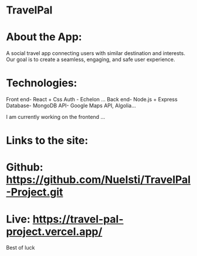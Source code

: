 # TravelPal
# About the App: 
A social travel app connecting users with similar destination and interests. Our goal is to create a seamless, engaging, and safe user experience.

# Technologies:
Front end- React + Css
Auth - Echelon ...
Back end- Node.js + Express
Database- MongoDB
API- Google Maps API, Algolia... 

I am currently working on the frontend ... 
# Links to the site:
# Github: https://github.com/Nuelsti/TravelPal-Project.git
# Live: https://travel-pal-project.vercel.app/

Best of luck 

